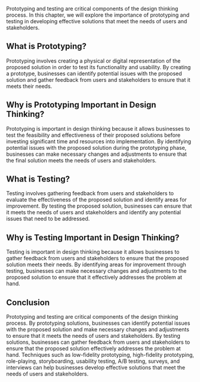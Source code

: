 
Prototyping and testing are critical components of the design thinking process. In this chapter, we will explore the importance of prototyping and testing in developing effective solutions that meet the needs of users and stakeholders.

What is Prototyping?
--------------------

Prototyping involves creating a physical or digital representation of the proposed solution in order to test its functionality and usability. By creating a prototype, businesses can identify potential issues with the proposed solution and gather feedback from users and stakeholders to ensure that it meets their needs.

Why is Prototyping Important in Design Thinking?
------------------------------------------------

Prototyping is important in design thinking because it allows businesses to test the feasibility and effectiveness of their proposed solutions before investing significant time and resources into implementation. By identifying potential issues with the proposed solution during the prototyping phase, businesses can make necessary changes and adjustments to ensure that the final solution meets the needs of users and stakeholders.

What is Testing?
----------------

Testing involves gathering feedback from users and stakeholders to evaluate the effectiveness of the proposed solution and identify areas for improvement. By testing the proposed solution, businesses can ensure that it meets the needs of users and stakeholders and identify any potential issues that need to be addressed.

Why is Testing Important in Design Thinking?
--------------------------------------------

Testing is important in design thinking because it allows businesses to gather feedback from users and stakeholders to ensure that the proposed solution meets their needs. By identifying areas for improvement through testing, businesses can make necessary changes and adjustments to the proposed solution to ensure that it effectively addresses the problem at hand.

Conclusion
----------

Prototyping and testing are critical components of the design thinking process. By prototyping solutions, businesses can identify potential issues with the proposed solution and make necessary changes and adjustments to ensure that it meets the needs of users and stakeholders. By testing solutions, businesses can gather feedback from users and stakeholders to ensure that the proposed solution effectively addresses the problem at hand. Techniques such as low-fidelity prototyping, high-fidelity prototyping, role-playing, storyboarding, usability testing, A/B testing, surveys, and interviews can help businesses develop effective solutions that meet the needs of users and stakeholders.
